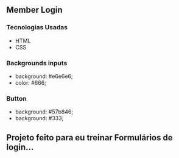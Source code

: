 ## Member Login

### Tecnologias Usadas
- HTML
- CSS

### Backgrounds inputs
- background: #e6e6e6;
- color: #666;

### Button
- background: #57b846;
- background: #333;

## Projeto feito para eu treinar Formulários de login...

